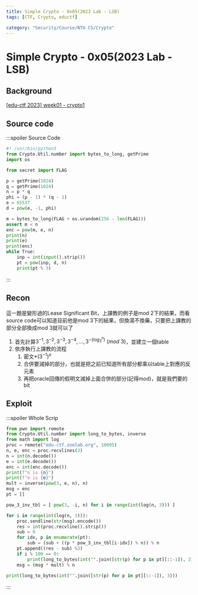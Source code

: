 ```yaml
---
title: Simple Crypto - 0x05(2023 Lab - LSB)
tags: [CTF, Crypto, eductf]

category: "Security/Course/NTU CS/Crypto"
---
```


# Simple Crypto - 0x05(2023 Lab - LSB)

## Background
[ [edu-ctf 2023] week01 - crypto1 ](https://www.youtube.com/live/mqQ2zgK8a0Y?si=GRgtEKGHsCNcKuqU&t=7176)

## Source code
:::spoiler Source Code
```python
#! /usr/bin/python3
from Crypto.Util.number import bytes_to_long, getPrime
import os

from secret import FLAG

p = getPrime(1024)
q = getPrime(1024)
n = p * q
phi = (p - 1) * (q - 1)
e = 65537
d = pow(e, -1, phi)

m = bytes_to_long(FLAG + os.urandom(256 - len(FLAG)))
assert m < n
enc = pow(m, e, n)
print(n)
print(e)
print(enc)
while True:
    inp = int(input().strip())
    pt = pow(inp, d, n)
    print(pt % 3)
```
:::

## Recon
這一題是變形過的Lease Significant Bit，上課教的例子是mod 2下的結果，而看source code可以知道目前他是mod 3下的結果，但換湯不換藥，只要把上課教的部分全部換成mod 3就可以了

1. 首先計算$3^{-1},3^{-2},3^{-3},3^{-4},...,3^{-(log_3^n)}\ (mod\ 3)$，並建立一個table
2. 依序執行上課教的流程
    1. 密文*$(3^{-1})^e$
    2. 合併要減掉的部分，也就是把之前已知道所有部分都乘以table上對應的反元素
    3. 再把oracle回傳的假明文減掉上面合併的部分(記得mod)，就是我們要的bit

## Exploit
:::spoiler Whole Scrip
```python
from pwn import remote
from Crypto.Util.number import long_to_bytes, inverse
from math import log
proc = remote("edu-ctf.zoolab.org", 10005)
n, e, enc = proc.recvlines(3)
n = int(n.decode())
e = int(e.decode())
enc = int(enc.decode())
print(f"n is {n}")
print(f"e is {e}")
mult = inverse(pow(3, e, n), n)
msg = enc
pt = []

pow_3_inv_tbl = [ pow(3, -i, n) for i in range(int(log(n, 3))) ]

for i in range(int(log(n, 3))):
    proc.sendline(str(msg).encode())
    res = int(proc.recvline().strip())
    sub = 0
    for idx, p in enumerate(pt):
        sub = (sub + ((p * pow_3_inv_tbl[i-idx]) % n)) % n
    pt.append((res - sub) %3)
    if i % 100 == 0:
        print(long_to_bytes(int("".join([str(p) for p in pt][::-1]), 3)))
    msg = (msg * mult) % n
    
print(long_to_bytes(int("".join([str(p) for p in pt][::-1]), 3)))
```
:::